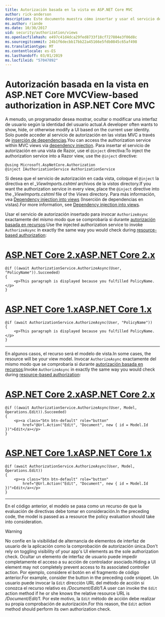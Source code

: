 ```yaml
---
title: Autorización basada en la vista en ASP.NET Core MVC
author: rick-anderson
description: Este documento muestra cómo insertar y usar el servicio de autorización dentro de una vista de Razor de ASP.NET Core.
ms.author: riande
ms.date: 10/30/2017
uid: security/authorization/views
ms.openlocfilehash: e497c41d4dca29fed8733f18cf727804e3f06d8c
ms.sourcegitcommit: 24b1f6decbb17bb22a45166e5fdb0845c65af498
ms.translationtype: MT
ms.contentlocale: es-ES
ms.lasthandoff: 03/01/2019
ms.locfileid: "57047892"
---
```

# <a name="view-based-authorization-in-aspnet-core-mvc"></a><span data-ttu-id="d665b-103">Autorización basada en la vista en ASP.NET Core MVC</span><span class="sxs-lookup"><span data-stu-id="d665b-103">View-based authorization in ASP.NET Core MVC</span></span>

<span data-ttu-id="d665b-104">A menudo, un programador desea mostrar, ocultar o modificar una interfaz de usuario según la identidad del usuario actual.</span><span class="sxs-lookup"><span data-stu-id="d665b-104">A developer often wants to show, hide, or otherwise modify a UI based on the current user identity.</span></span> <span data-ttu-id="d665b-105">Solo puede acceder al servicio de autorización en las vistas MVC a través de [inserción de dependencias](xref:fundamentals/dependency-injection).</span><span class="sxs-lookup"><span data-stu-id="d665b-105">You can access the authorization service within MVC views via [dependency injection](xref:fundamentals/dependency-injection).</span></span> <span data-ttu-id="d665b-106">Para insertar el servicio de autorización en una vista de Razor, use el `@inject` directiva:</span><span class="sxs-lookup"><span data-stu-id="d665b-106">To inject the authorization service into a Razor view, use the `@inject` directive:</span></span>

```cshtml
@using Microsoft.AspNetCore.Authorization
@inject IAuthorizationService AuthorizationService
```

<span data-ttu-id="d665b-107">Si desea que el servicio de autorización en cada vista, coloque el `@inject` la directiva en el *_ViewImports.cshtml* archivos de la *vistas* directory.</span><span class="sxs-lookup"><span data-stu-id="d665b-107">If you want the authorization service in every view, place the `@inject` directive into the *_ViewImports.cshtml* file of the *Views* directory.</span></span> <span data-ttu-id="d665b-108">Para más información, vea [Dependency injection into views](xref:mvc/views/dependency-injection) (Inserción de dependencias en vistas).</span><span class="sxs-lookup"><span data-stu-id="d665b-108">For more information, see [Dependency injection into views](xref:mvc/views/dependency-injection).</span></span>

<span data-ttu-id="d665b-109">Usar el servicio de autorización insertado para invocar `AuthorizeAsync` exactamente del mismo modo que se comprobaría si durante [autorización basada en recursos](xref:security/authorization/resourcebased#security-authorization-resource-based-imperative):</span><span class="sxs-lookup"><span data-stu-id="d665b-109">Use the injected authorization service to invoke `AuthorizeAsync` in exactly the same way you would check during [resource-based authorization](xref:security/authorization/resourcebased#security-authorization-resource-based-imperative):</span></span>

# <a name="aspnet-core-2xtabaspnetcore2x"></a>[<span data-ttu-id="d665b-110">ASP.NET Core 2.x</span><span class="sxs-lookup"><span data-stu-id="d665b-110">ASP.NET Core 2.x</span></span>](#tab/aspnetcore2x)

```cshtml
@if ((await AuthorizationService.AuthorizeAsync(User, "PolicyName")).Succeeded)
{
    <p>This paragraph is displayed because you fulfilled PolicyName.</p>
}
```

# <a name="aspnet-core-1xtabaspnetcore1x"></a>[<span data-ttu-id="d665b-111">ASP.NET Core 1.x</span><span class="sxs-lookup"><span data-stu-id="d665b-111">ASP.NET Core 1.x</span></span>](#tab/aspnetcore1x)

```cshtml
@if (await AuthorizationService.AuthorizeAsync(User, "PolicyName"))
{
    <p>This paragraph is displayed because you fulfilled PolicyName.</p>
}
```

---

<span data-ttu-id="d665b-112">En algunos casos, el recurso será el modelo de vista.</span><span class="sxs-lookup"><span data-stu-id="d665b-112">In some cases, the resource will be your view model.</span></span> <span data-ttu-id="d665b-113">Invocar `AuthorizeAsync` exactamente del mismo modo que se comprobaría si durante [autorización basada en recursos](xref:security/authorization/resourcebased#security-authorization-resource-based-imperative):</span><span class="sxs-lookup"><span data-stu-id="d665b-113">Invoke `AuthorizeAsync` in exactly the same way you would check during [resource-based authorization](xref:security/authorization/resourcebased#security-authorization-resource-based-imperative):</span></span>

# <a name="aspnet-core-2xtabaspnetcore2x"></a>[<span data-ttu-id="d665b-114">ASP.NET Core 2.x</span><span class="sxs-lookup"><span data-stu-id="d665b-114">ASP.NET Core 2.x</span></span>](#tab/aspnetcore2x)

```cshtml
@if ((await AuthorizationService.AuthorizeAsync(User, Model, Operations.Edit)).Succeeded)
{
    <p><a class="btn btn-default" role="button"
        href="@Url.Action("Edit", "Document", new { id = Model.Id })">Edit</a></p>
}
```

# <a name="aspnet-core-1xtabaspnetcore1x"></a>[<span data-ttu-id="d665b-115">ASP.NET Core 1.x</span><span class="sxs-lookup"><span data-stu-id="d665b-115">ASP.NET Core 1.x</span></span>](#tab/aspnetcore1x)

```cshtml
@if (await AuthorizationService.AuthorizeAsync(User, Model, Operations.Edit))
{
    <p><a class="btn btn-default" role="button"
        href="@Url.Action("Edit", "Document", new { id = Model.Id })">Edit</a></p>
}
```

---

<span data-ttu-id="d665b-116">En el código anterior, el modelo se pasa como un recurso de que la evaluación de directivas debe tomar en consideración.</span><span class="sxs-lookup"><span data-stu-id="d665b-116">In the preceding code, the model is passed as a resource the policy evaluation should take into consideration.</span></span>

> [!WARNING]
> <span data-ttu-id="d665b-117">No confíe en la visibilidad de alternancia de elementos de interfaz de usuario de la aplicación como la comprobación de autorización única.</span><span class="sxs-lookup"><span data-stu-id="d665b-117">Don't rely on toggling visibility of your app's UI elements as the sole authorization check.</span></span> <span data-ttu-id="d665b-118">Ocultar un elemento de interfaz de usuario puede impedir completamente el acceso a su acción de controlador asociado.</span><span class="sxs-lookup"><span data-stu-id="d665b-118">Hiding a UI element may not completely prevent access to its associated controller action.</span></span> <span data-ttu-id="d665b-119">Por ejemplo, considere el botón en el fragmento de código anterior.</span><span class="sxs-lookup"><span data-stu-id="d665b-119">For example, consider the button in the preceding code snippet.</span></span> <span data-ttu-id="d665b-120">Un usuario puede invocar la `Edit` dirección URL del método de acción si conozca el recurso relativo es */Document/Edit/1*.</span><span class="sxs-lookup"><span data-stu-id="d665b-120">A user can invoke the `Edit` action method if he or she knows the relative resource URL is */Document/Edit/1*.</span></span> <span data-ttu-id="d665b-121">Por este motivo, la `Edit` método de acción debe realizar su propia comprobación de autorización.</span><span class="sxs-lookup"><span data-stu-id="d665b-121">For this reason, the `Edit` action method should perform its own authorization check.</span></span>
